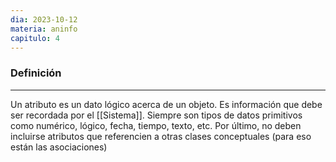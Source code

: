 ```yaml
---
dia: 2023-10-12
materia: aninfo
capitulo: 4
---
```

### Definición
---
Un atributo es un dato lógico acerca de un objeto. Es información que debe ser recordada por el [[Sistema]]. Siempre son tipos de datos primitivos como numérico, lógico, fecha, tiempo, texto, etc. Por último, no deben incluirse atributos que referencien a otras clases conceptuales (para eso están las asociaciones)